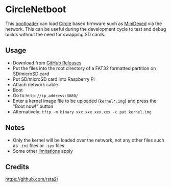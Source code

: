 # CircleNetboot

This [bootloader](https://github.com/rsta2/circle/tree/master/sample/38-bootloader) can load [Circle](https://github.com/rsta2/circle/) based firmware such as [MiniDexed](https://github.com/probonopd/MiniDexed/) via the network. This can be useful during the development cycle to test and debug builds without the need for swapping SD cards.

## Usage

* Download from [GitHub Releases](../../releases)
* Put the files into the root directory of a FAT32 formatted partition on SD/microSD card
* Put SD/microSD card into Raspberry Pi
* Attach network cable
* Boot
* Go to `http://ip_address:8080/`
* Enter a kernel image file to be uploaded (`kernel*.img`) and press the "Boot now!" button
* Alternatively: `tftp -m binary xxx.xxx.xxx.xxx -c put kernel.img`

## Notes

* Only the kernel will be loaded over the network, not any other files such as `.ini` files or `.syx` files
* Some other [limitations](https://github.com/rsta2/circle/tree/master/sample/38-bootloader) apply

## Credits

https://github.com/rsta2/
